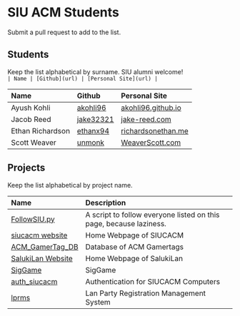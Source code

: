 SIU ACM Students
===============
Submit a pull request to add to the list. 

## Students
Keep the list alphabetical by surname. SIU alumni welcome!  
`| Name | [Github](url) | [Personal Site](url) |`

| Name | Github | Personal Site |
| :--- | :----- | :------------ |
| Ayush Kohli | [akohli96](https://github.com/akohli96) | [akohli96.github.io](http://akohli96.github.io) |
| Jacob Reed | [jake32321](https://github.com/jake32321) | [jake-reed.com](https://www.jake-reed.com) |
| Ethan Richardson | [ethanx94](https://github.com/ethanx94) | [richardsonethan.me](http://richardsonethan.me) |
| Scott Weaver | [unmonk](https://github.com/unmonk) | [WeaverScott.com](https://weaverscott.com) |

## Projects
Keep the list alphabetical by project name.

| Name | Description |
| :--- | :----- |
| [FollowSIU.py](https://github.com/siucacm/GitHub-Tools/blob/master/followsiu.py) | A script to follow everyone listed on this page, because laziness. |
| [siucacm website](https://github.com/siucacm/siucacm.github.io) | Home Webpage of SIUCACM |
| [ACM_GamerTag_DB](https://github.com/siucacm/ACM_GamerTagDB) | Database of ACM Gamertags |
| [SalukiLan Website](https://github.com/siucacm/SalukiLAN_Website) | Home Webpage of SalukiLan |
| [SigGame](https://github.com/siucacm/siggame) | SigGame |
| [auth_siucacm](https://github.com/siucacm/auth_siucacm) | Authentication for SIUCACM Computers |
| [lprms](https://github.com/siucacm/lprms) | Lan Party Registration Management System | 

